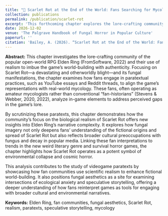 ```yaml
---
title: "🍄 Scarlet Rot at the End of the World: Fans Searching for Mycological Authenticity within Elden Ring's Cosmic Horror."
collection: publications
permalink: /publication/scarlet-rot
excerpt: 'This forthcoming chapter explores the lore-crafting community of Elden Ring and their use of realism, particularly through amateur mycological analysis, to enhance the game’s world-building, focusing on the Scarlet Rot blight and its fungal manifestations. By examining fan-produced paratexts, it reveals how these interpretations reflect broader cultural anxieties about decay, environmental collapse, and cosmic horror.'
date: 2026-12-02
venue: 'The Palgrave Handbook of Fungal Horror in Popular Culture'
paperurl: ''
citation: 'Bailey, A. (2026). “Scarlet Rot at the End of the World: Fans Searching for Mycological Authenticity within Elden Ring's Cosmic Horror.” In The Palgrave Handbook of Fungal Horror in Popular Culture. Edited by Katarina Gregersdotter and Berit Åström. Palgrave Macmillan.'
---
```


<b>Abstract:</b> This chapter investigates the lore-crafting community of the popular open-world RPG Elden Ring (FromSoftware, 2022) and their use of realism to imbue the game’s world-building with authenticity. Focusing on Scarlet Rot—a devastating and otherworldly blight—and its fungal manifestations, the chapter examines how fans engage in paratextual practices, such as YouTube essays and Reddit threads, to align the game’s representations with real-world mycology. These fans, often operating as amateur mycologists rather than conventional “fan-historians” (Stevens & Webber, 2020, 2022), analyze in-game elements to address perceived gaps in the game’s lore.

By scrutinizing these paratexts, this chapter demonstrates how the community’s focus on the biological realism of Scarlet Rot offers new insights into Elden Ring’s narrative complexity. It explores how fungal imagery not only deepens fans’ understanding of the fictional origins and spread of Scarlet Rot but also reflects broader cultural preoccupations with fungus and decay in popular media. Linking these fan interpretations to trends in the new weird literary genre and survival horror games, the chapter highlights how Scarlet Rot operates as a potent symbol of environmental collapse and cosmic horror.

This analysis contributes to the study of videogame paratexts by showcasing how fan communities use scientific realism to enhance fictional world-building. It also positions fungal aesthetics as a site for examining intersections of ecological anxiety and speculative storytelling, offering a deeper understanding of how fans reinterpret games as tools for engaging with broader cultural and environmental narratives.


<b>Keywords:</b> Elden Ring, fan communities, fungal aesthetics, Scarlet Rot, realism, paratexts, speculative storytelling, mycology

